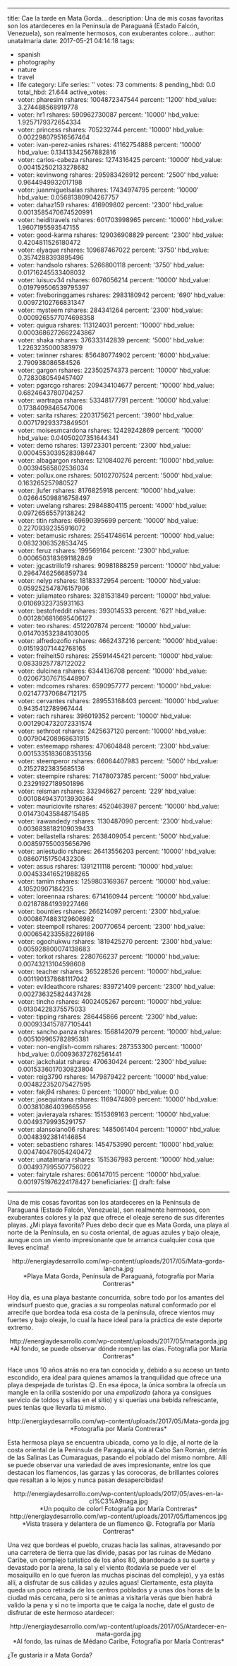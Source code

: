 
---
title: Cae la tarde en Mata Gorda...
description: Una de mis cosas favoritas son los atardeceres en la Península de Paraguaná
  (Estado Falcón, Venezuela), son realmente hermosos, con exuberantes colore...
author: unatalmaria
date: 2017-05-21 04:14:18
tags:
- spanish
- photography
- nature
- travel
- life
category: Life
series: ''
votes: 73
comments: 8
pending_hbd: 0.0
total_hbd: 21.644
active_votes:
- voter: pharesim
  rshares: 1004872347544
  percent: '1200'
  hbd_value: 3.274488568919778
- voter: hr1
  rshares: 590962730087
  percent: '10000'
  hbd_value: 1.9257179372654334
- voter: princess
  rshares: 705232744
  percent: '10000'
  hbd_value: 0.002298079516567464
- voter: ivan-perez-anies
  rshares: 41162754888
  percent: '10000'
  hbd_value: 0.13413342567882816
- voter: carlos-cabeza
  rshares: 1274316425
  percent: '10000'
  hbd_value: 0.004152502133278682
- voter: kevinwong
  rshares: 295983426912
  percent: '2500'
  hbd_value: 0.9644949932017198
- voter: juanmiguelsalas
  rshares: 17434974795
  percent: '10000'
  hbd_value: 0.05681380904267757
- voter: dahaz159
  rshares: 416909802
  percent: '2300'
  hbd_value: 0.0013585470674520991
- voter: heiditravels
  rshares: 601703998965
  percent: '10000'
  hbd_value: 1.9607195593547155
- voter: good-karma
  rshares: 129036908829
  percent: '2300'
  hbd_value: 0.4204811526180472
- voter: elyaque
  rshares: 109687467022
  percent: '3750'
  hbd_value: 0.3574288393895496
- voter: handsolo
  rshares: 5266800118
  percent: '3750'
  hbd_value: 0.01716245533408032
- voter: luisucv34
  rshares: 6076056214
  percent: '10000'
  hbd_value: 0.019799506539795397
- voter: fiveboringgames
  rshares: 2983180942
  percent: '690'
  hbd_value: 0.00972102766831347
- voter: mysteem
  rshares: 284341264
  percent: '2300'
  hbd_value: 0.0009265577074698358
- voter: quigua
  rshares: 113124031
  percent: '10000'
  hbd_value: 0.0003686272662243867
- voter: shaka
  rshares: 376333142839
  percent: '5000'
  hbd_value: 1.2263235000383979
- voter: twinner
  rshares: 856480774902
  percent: '6000'
  hbd_value: 2.790938086584526
- voter: gargon
  rshares: 223502574373
  percent: '10000'
  hbd_value: 0.7283080549457407
- voter: pgarcgo
  rshares: 209434104677
  percent: '10000'
  hbd_value: 0.6824643780704257
- voter: wartrapa
  rshares: 53348177791
  percent: '10000'
  hbd_value: 0.1738409846547006
- voter: sarita
  rshares: 2203175621
  percent: '3900'
  hbd_value: 0.007179293373849501
- voter: moisesmcardona
  rshares: 12429242869
  percent: '10000'
  hbd_value: 0.04050207351644341
- voter: demo
  rshares: 139723301
  percent: '2300'
  hbd_value: 0.0004553039528398447
- voter: albagargon
  rshares: 1210840276
  percent: '10000'
  hbd_value: 0.00394565802536034
- voter: pollux.one
  rshares: 50102707524
  percent: '5000'
  hbd_value: 0.163265257980527
- voter: jlufer
  rshares: 8176825918
  percent: '10000'
  hbd_value: 0.026645098816758497
- voter: uwelang
  rshares: 29848804115
  percent: '4000'
  hbd_value: 0.09726565579138242
- voter: titin
  rshares: 69690395699
  percent: '10000'
  hbd_value: 0.22709392355916072
- voter: betamusic
  rshares: 25541748614
  percent: '10000'
  hbd_value: 0.08323063528534745
- voter: feruz
  rshares: 199569164
  percent: '2300'
  hbd_value: 0.0006503183691182849
- voter: jgcastrillo19
  rshares: 90981888259
  percent: '10000'
  hbd_value: 0.29647462566859734
- voter: nelyp
  rshares: 18183372954
  percent: '10000'
  hbd_value: 0.059252547876157906
- voter: juliamateo
  rshares: 3281531849
  percent: '10000'
  hbd_value: 0.01069323735931163
- voter: bestofreddit
  rshares: 393014533
  percent: '621'
  hbd_value: 0.0012806816695406127
- voter: teo
  rshares: 4512207874
  percent: '10000'
  hbd_value: 0.014703532384103005
- voter: alfredozofio
  rshares: 4662437216
  percent: '10000'
  hbd_value: 0.015193071442768165
- voter: freiheit50
  rshares: 25591445421
  percent: '10000'
  hbd_value: 0.08339257787122022
- voter: dulcinea
  rshares: 6344136708
  percent: '10000'
  hbd_value: 0.020673076715448907
- voter: mdcomes
  rshares: 6590957777
  percent: '10000'
  hbd_value: 0.021477370684712175
- voter: cervantes
  rshares: 289553168403
  percent: '10000'
  hbd_value: 0.9435412789967444
- voter: rach
  rshares: 396019352
  percent: '10000'
  hbd_value: 0.0012904732072331574
- voter: sethroot
  rshares: 2425637120
  percent: '10000'
  hbd_value: 0.007904208968631915
- voter: esteemapp
  rshares: 470604848
  percent: '2300'
  hbd_value: 0.0015335183608351356
- voter: steemperor
  rshares: 66064407983
  percent: '5000'
  hbd_value: 0.21527823835685136
- voter: steempire
  rshares: 71478073785
  percent: '5000'
  hbd_value: 0.23291927189501896
- voter: reisman
  rshares: 332946627
  percent: '229'
  hbd_value: 0.0010849437013930364
- voter: mauriciovite
  rshares: 4520463987
  percent: '10000'
  hbd_value: 0.014730435848715485
- voter: irawandedy
  rshares: 1130487090
  percent: '2300'
  hbd_value: 0.0036838182109039433
- voter: bellastella
  rshares: 2638409054
  percent: '5000'
  hbd_value: 0.008597550035656796
- voter: aniestudio
  rshares: 26413556203
  percent: '10000'
  hbd_value: 0.08607151750432306
- voter: assus
  rshares: 1391211118
  percent: '10000'
  hbd_value: 0.004533416521988265
- voter: tamim
  rshares: 1259803169367
  percent: '10000'
  hbd_value: 4.10520907184235
- voter: loreennaa
  rshares: 6714160944
  percent: '10000'
  hbd_value: 0.021878841939227466
- voter: bounties
  rshares: 266214097
  percent: '2300'
  hbd_value: 0.0008674883129606982
- voter: steempoll
  rshares: 200770654
  percent: '2300'
  hbd_value: 0.0006542335582269186
- voter: ogochukwu
  rshares: 1819425270
  percent: '2300'
  hbd_value: 0.005928800074138683
- voter: torkot
  rshares: 2280766237
  percent: '10000'
  hbd_value: 0.00743213104598608
- voter: teacher
  rshares: 365228526
  percent: '10000'
  hbd_value: 0.0011901378681117042
- voter: evildeathcore
  rshares: 839721409
  percent: '2300'
  hbd_value: 0.002736325824437428
- voter: tincho
  rshares: 4002405267
  percent: '10000'
  hbd_value: 0.01304228375575033
- voter: tipping
  rshares: 286445866
  percent: '2300'
  hbd_value: 0.0009334157877105441
- voter: sancho.panza
  rshares: 1568142079
  percent: '10000'
  hbd_value: 0.005109965782895381
- voter: non-english-comm
  rshares: 287353300
  percent: '10000'
  hbd_value: 0.000936372762561441
- voter: jackchalat
  rshares: 470630424
  percent: '2300'
  hbd_value: 0.0015336017030823804
- voter: reig3790
  rshares: 1479879422
  percent: '10000'
  hbd_value: 0.004822352075427595
- voter: fakj94
  rshares: 0
  percent: '10000'
  hbd_value: 0.0
- voter: josequintana
  rshares: 1169474809
  percent: '10000'
  hbd_value: 0.003810864039665956
- voter: javierayala
  rshares: 1515369163
  percent: '10000'
  hbd_value: 0.00493799935291757
- voter: alansolano06
  rshares: 1485061404
  percent: '10000'
  hbd_value: 0.00483923814146854
- voter: sebastienc
  rshares: 1454753990
  percent: '10000'
  hbd_value: 0.004740478054240472
- voter: unatalmaria
  rshares: 1515367983
  percent: '10000'
  hbd_value: 0.004937995507756022
- voter: fairytale
  rshares: 606147015
  percent: '10000'
  hbd_value: 0.0019751976224178427
beneficiaries: []
draft: false
---

Una de mis cosas favoritas son los atardeceres en la Península de Paraguaná (Estado Falcón, Venezuela), son realmente hermosos, con exuberantes colores y la paz que ofrece el oleaje sereno de sus diferentes playas. 
¿Mi playa favorita? Pues debo decir que es Mata Gorda, una playa al norte de la Península, en su costa oriental, de aguas azules y bajo oleaje, aunque con un viento impresionante que te arranca cualquier cosa que lleves encima!

<center>http://energiaydesarrollo.com/wp-content/uploads/2017/05/Mata-gorda-lancha.jpg</center>
<center>*Playa Mata Gorda, Península de Paraguaná, fotografía por María Contreras*</center>

Hoy día, es una playa bastante concurrida, sobre todo por los amantes del windsurf puesto que, gracias a su rompeolas natural conformado por el arrecife que bordea toda esa costa de la península, ofrece vientos muy fuertes y bajo oleaje, lo cual la hace ideal  para la práctica de este deporte extremo.

<center>http://energiaydesarrollo.com/wp-content/uploads/2017/05/matagorda.jpg</center>
<center>*Al fondo, se puede observar dónde rompen las olas. Fotografia por María Contreras*</center>


Hace unos 10 años atrás no era tan conocida y, debido a su acceso un tanto escondido, era ideal para quienes amamos la tranquilidad que ofrece una playa despejada de turistas 😌. En esa época, la única sombra la ofrecía un mangle en la orilla sostenido por una *empalizada* (ahora ya consigues servicio de toldos y sillas en el sitio) y si querías una bebida refrescante, pues tenías que llevarla tú mismo.

<center>http://energiaydesarrollo.com/wp-content/uploads/2017/05/Mata-gorda.jpg</center>
<center>*Fotografía por María Contreras*</center>

Esta hermosa playa se encuentra ubicada, como ya lo dije, al norte de la costa oriental de la Península de Paraguaná, vía al Cabo San Román, detrás de las Salinas Las Cumaraguas, pasando el poblado del mismo nombre.  Allí se puede observar una variedad de aves impresionante, entre los que destacan los flamencos, las garzas y las corocoras, de brillantes colores que resaltan a lo lejos y nunca pasan desapercibidas!

<center>http://energiaydesarrollo.com/wp-content/uploads/2017/05/aves-en-la-ci%C3%A9naga.jpg</center>
<center>*Un poquito de color! Fotografía por María Contreras*</center>

<center>http://energiaydesarrollo.com/wp-content/uploads/2017/05/flamencos.jpg</center>
<center>*Vista trasera y delantera de un flamenco 😆. Fotografía por María Contreras*</center>

Una vez que bordeas el pueblo, cruzas hacia las salinas, atravesando por una carretera de tierra que las divide, pasas por las ruinas de Médano Caribe, un complejo turístico de los años 80, abandonado  a su suerte y devastado por la arena, la sal y el viento (todavía se puede ver el mosaiquillo en lo que fueron las muchas piscinas del complejo), y  ya estás allí, a disfrutar de sus cálidas y azules aguas! 
Ciertamente, esta playita queda un poco retirada de los centros poblados y a unas dos horas de la ciudad más cercana, pero si te animas a visitarla  verás que bien habrá valido la pena y si no te importa que te caiga la noche, date el gusto de disfrutar de este hermoso atardecer:

<center>http://energiaydesarrollo.com/wp-content/uploads/2017/05/Atardecer-en-mata-gorda.jpg</center>
<center>*Al fondo, las ruinas de Médano Caribe, Fotografía por María Contreras*</center>

¿Te gustaría ir a Mata Gorda? 